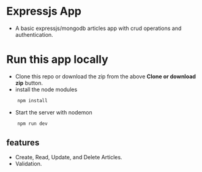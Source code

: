 # Expressjs App
- A basic expressjs/mongodb articles app with crud operations and authentication.

# Run this app locally
- Clone this repo or download the zip from the above **Clone or download zip** button.
- install the node modules
```bash
	npm install
```
- Start the server with nodemon
```bash
	npm run dev
```

## features
- Create, Read, Update, and Delete Articles.
- Validation.